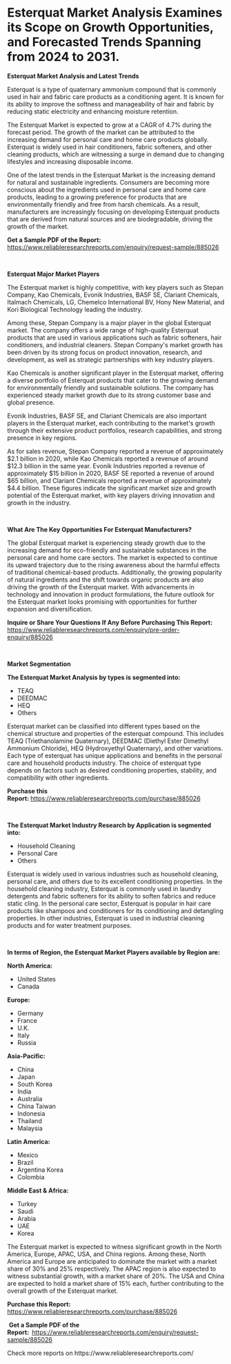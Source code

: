 <p><h1>Esterquat Market Analysis Examines its Scope on Growth Opportunities, and Forecasted Trends Spanning from 2024 to 2031.</h1></p><p><strong>Esterquat Market Analysis and Latest Trends</strong></p>
<p><p>Esterquat is a type of quaternary ammonium compound that is commonly used in hair and fabric care products as a conditioning agent. It is known for its ability to improve the softness and manageability of hair and fabric by reducing static electricity and enhancing moisture retention.</p><p>The Esterquat Market is expected to grow at a CAGR of 4.7% during the forecast period. The growth of the market can be attributed to the increasing demand for personal care and home care products globally. Esterquat is widely used in hair conditioners, fabric softeners, and other cleaning products, which are witnessing a surge in demand due to changing lifestyles and increasing disposable income.</p><p>One of the latest trends in the Esterquat Market is the increasing demand for natural and sustainable ingredients. Consumers are becoming more conscious about the ingredients used in personal care and home care products, leading to a growing preference for products that are environmentally friendly and free from harsh chemicals. As a result, manufacturers are increasingly focusing on developing Esterquat products that are derived from natural sources and are biodegradable, driving the growth of the market.</p></p>
<p><strong>Get a Sample PDF of the Report:&nbsp;</strong> <a href="https://www.reliableresearchreports.com/enquiry/request-sample/885026">https://www.reliableresearchreports.com/enquiry/request-sample/885026</a></p>
<p>&nbsp;</p>
<p><strong>Esterquat Major Market Players</strong></p>
<p><p>The Esterquat market is highly competitive, with key players such as Stepan Company, Kao Chemicals, Evonik Industries, BASF SE, Clariant Chemicals, Italmach Chemicals, LG, Chemelco International BV, Hony New Material, and Kori Biological Technology leading the industry.</p><p>Among these, Stepan Company is a major player in the global Esterquat market. The company offers a wide range of high-quality Esterquat products that are used in various applications such as fabric softeners, hair conditioners, and industrial cleaners. Stepan Company's market growth has been driven by its strong focus on product innovation, research, and development, as well as strategic partnerships with key industry players.</p><p>Kao Chemicals is another significant player in the Esterquat market, offering a diverse portfolio of Esterquat products that cater to the growing demand for environmentally friendly and sustainable solutions. The company has experienced steady market growth due to its strong customer base and global presence.</p><p>Evonik Industries, BASF SE, and Clariant Chemicals are also important players in the Esterquat market, each contributing to the market's growth through their extensive product portfolios, research capabilities, and strong presence in key regions.</p><p>As for sales revenue, Stepan Company reported a revenue of approximately $2.1 billion in 2020, while Kao Chemicals reported a revenue of around $12.3 billion in the same year. Evonik Industries reported a revenue of approximately $15 billion in 2020, BASF SE reported a revenue of around $65 billion, and Clariant Chemicals reported a revenue of approximately $4.4 billion. These figures indicate the significant market size and growth potential of the Esterquat market, with key players driving innovation and growth in the industry.</p></p>
<p>&nbsp;</p>
<p><strong>What Are The Key Opportunities For Esterquat Manufacturers?</strong></p>
<p><p>The global Esterquat market is experiencing steady growth due to the increasing demand for eco-friendly and sustainable substances in the personal care and home care sectors. The market is expected to continue its upward trajectory due to the rising awareness about the harmful effects of traditional chemical-based products. Additionally, the growing popularity of natural ingredients and the shift towards organic products are also driving the growth of the Esterquat market. With advancements in technology and innovation in product formulations, the future outlook for the Esterquat market looks promising with opportunities for further expansion and diversification.</p></p>
<p><strong>Inquire or Share Your Questions If Any Before Purchasing This Report:</strong> <a href="https://www.reliableresearchreports.com/enquiry/pre-order-enquiry/885026">https://www.reliableresearchreports.com/enquiry/pre-order-enquiry/885026</a></p>
<p>&nbsp;</p>
<p><strong>Market Segmentation</strong></p>
<p><strong>The Esterquat Market Analysis by types is segmented into:</strong></p>
<p><ul><li>TEAQ</li><li>DEEDMAC</li><li>HEQ</li><li>Others</li></ul></p>
<p><p>Esterquat market can be classified into different types based on the chemical structure and properties of the esterquat compound. This includes TEAQ (Triethanolamine Quaternary), DEEDMAC (Diethyl Ester Dimethyl Ammonium Chloride), HEQ (Hydroxyethyl Quaternary), and other variations. Each type of esterquat has unique applications and benefits in the personal care and household products industry. The choice of esterquat type depends on factors such as desired conditioning properties, stability, and compatibility with other ingredients.</p></p>
<p><strong>Purchase this Report:&nbsp;</strong><a href="https://www.reliableresearchreports.com/purchase/885026">https://www.reliableresearchreports.com/purchase/885026</a></p>
<p>&nbsp;</p>
<p><strong>The Esterquat Market Industry Research by Application is segmented into:</strong></p>
<p><ul><li>Household Cleaning</li><li>Personal Care</li><li>Others</li></ul></p>
<p><p>Esterquat is widely used in various industries such as household cleaning, personal care, and others due to its excellent conditioning properties. In the household cleaning industry, Esterquat is commonly used in laundry detergents and fabric softeners for its ability to soften fabrics and reduce static cling. In the personal care sector, Esterquat is popular in hair care products like shampoos and conditioners for its conditioning and detangling properties. In other industries, Esterquat is used in industrial cleaning products and for water treatment purposes.</p></p>
<p>&nbsp;</p>
<p><strong>In terms of Region, the Esterquat Market Players available by Region are:</strong></p>
<p>
    <p> <strong> North America: </strong>
        <ul>
            <li>United States</li>
            <li>Canada</li>
        </ul>
        </p> 
    <p> <strong> Europe: </strong>
        <ul>
            <li>Germany</li>
            <li>France</li>
            <li>U.K.</li>
            <li>Italy</li>
            <li>Russia</li>
        </ul>
        </p> 
    <p> <strong> Asia-Pacific: </strong>
        <ul>
            <li>China</li>
            <li>Japan</li>
            <li>South Korea</li>
            <li>India</li>
            <li>Australia</li>
            <li>China Taiwan</li>
            <li>Indonesia</li>
            <li>Thailand</li>
            <li>Malaysia</li>
        </ul>
        </p> 
    <p> <strong> Latin America: </strong>
        <ul>
            <li>Mexico</li>
            <li>Brazil</li>
            <li>Argentina Korea</li>
            <li>Colombia</li>
        </ul>
        </p> 
    <p> <strong> Middle East & Africa: </strong>
        <ul>
            <li>Turkey</li>
            <li>Saudi</li>
            <li>Arabia</li>
            <li>UAE</li>
            <li>Korea</li>
        </ul>
    </p>
    </p>
<p><p>The Esterquat market is expected to witness significant growth in the North America, Europe, APAC, USA, and China regions. Among these, North America and Europe are anticipated to dominate the market with a market share of 30% and 25% respectively. The APAC region is also expected to witness substantial growth, with a market share of 20%. The USA and China are expected to hold a market share of 15% each, further contributing to the overall growth of the Esterquat market.</p></p>
<p><strong>Purchase this Report: </strong><a href="https://www.reliableresearchreports.com/purchase/885026">https://www.reliableresearchreports.com/purchase/885026</a></p>
<p>&nbsp;<strong>Get a Sample PDF of the Report:&nbsp;&nbsp;</strong><a href="https://www.reliableresearchreports.com/enquiry/request-sample/885026">https://www.reliableresearchreports.com/enquiry/request-sample/885026</a></p>
<p><strong></strong></p>
<p>Check more reports on https://www.reliableresearchreports.com/</p>